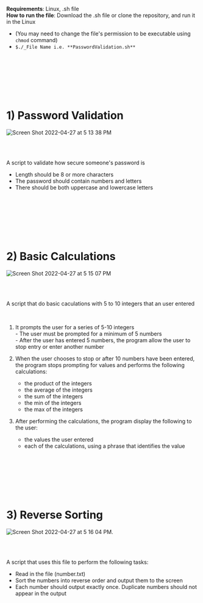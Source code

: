 **Requirements**: Linux, .sh file  
**How to run the file**: Download the .sh file or clone the repository, and run it in the Linux  
  - (You may need to change the file's permission to be executable using ```chmod``` command)
  - ```$./_File Name i.e. **PasswordValidation.sh**```


<br>
<br>
<br>
<br>
<br>
<br>


# 1) Password Validation

![Screen Shot 2022-04-27 at 5 13 38 PM](https://user-images.githubusercontent.com/30683150/165632176-425bf3a7-bd35-4b67-b74b-707c2b41fcb2.png)  

<br>
<br>

A script to validate how secure someone's password is  

 - Length should be 8 or more characters  
 - The password should contain numbers and letters  
 - There should be both uppercase and lowercase letters  

<br>
<br>
<br>
<br>
<br>
<br>

# 2) Basic Calculations

![Screen Shot 2022-04-27 at 5 15 07 PM](https://user-images.githubusercontent.com/30683150/165632355-a0bc6100-22f7-4339-9cb5-6df9e5056208.png)  

<br>
<br>

A script that do basic caculations with 5 to 10 integers that an user entered  

<br>

  1. It prompts the user for a series of 5-10 integers  
    - The user must be prompted for a minimum of 5 numbers  
    - After the user has entered 5 numbers, the program allow the user to stop entry or enter another number  

  2. When the user chooses to stop or after 10 numbers have been entered,  
     the program stops prompting for values and performs the following calculations:  
     
     - the product of the integers  
     - the average of the integers  
     - the sum of the integers  
     - the min of the integers  
     - the max of the integers  

  3. After performing the calculations, the program display the following to the user:  
     - the values the user entered  
     - each of the calculations, using a phrase that identifies the value  

<br>
<br>
<br>
<br>
<br>
<br>

# 3) Reverse Sorting

![Screen Shot 2022-04-27 at 5 16 04 PM](https://user-images.githubusercontent.com/30683150/165632508-6f07e211-09b7-40d6-b342-f6bc6a684e07.png). 

<br>
<br>

A script that uses this file to perform the following tasks:  

  - Read in the file (number.txt)  
  - Sort the numbers into reverse order and output them to the screen  
  - Each number should output exactly once. Duplicate numbers should not appear in the output  

